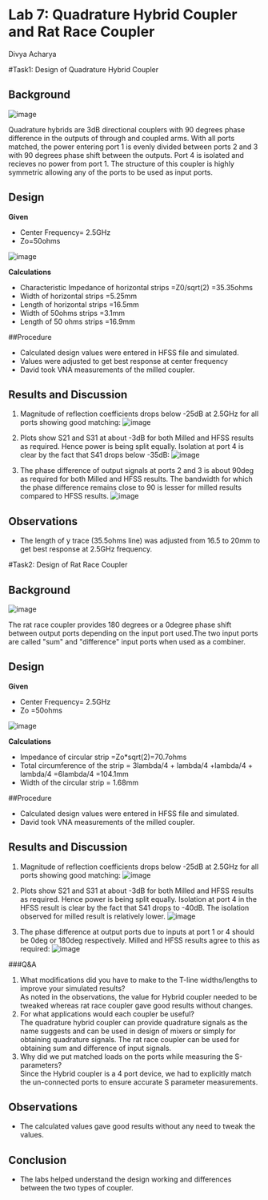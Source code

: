 # Lab 7: Quadrature Hybrid Coupler and Rat Race Coupler
Divya Acharya 

#Task1: Design of Quadrature Hybrid Coupler

## Background
![image](https://github.com/CourseReps/ECEN452-Spring2016/blob/master/Students/DivyaNAcharya/Lab8_Completed/HybridBackground.PNG)

Quadrature hybrids are 3dB  directional couplers with 90 degrees phase difference in the outputs of through and coupled arms. With all ports matched, the power entering port 1 is evenly divided between ports 2 and 3 with 90 degrees phase shift between the outputs. Port 4 is isolated and recieves no power from port 1.
The structure of this coupler is highly symmetric allowing any of the ports to be used as input ports. 



## Design
**Given**
- Center Frequency= 2.5GHz
- Zo=50ohms

![image](https://github.com/CourseReps/ECEN452-Spring2016/blob/master/Students/DivyaNAcharya/Lab8_Completed/Hybrid.PNG)

**Calculations**
- Characteristic Impedance of horizontal strips =Z0/sqrt(2) =35.35ohms
- Width of horizontal strips =5.25mm
- Length of horizontal strips =16.5mm
- Width of 50ohms strips =3.1mm
- Length of 50 ohms strips =16.9mm


##Procedure
- Calculated design values were entered in HFSS file and simulated.
- Values were adjusted to get best response at center frequency
- David took VNA measurements of the milled coupler.




## Results and Discussion
1. Magnitude of reflection coefficients drops below -25dB at 2.5GHz for all ports showing good matching:
![image](https://github.com/CourseReps/ECEN452-Spring2016/blob/master/Students/DivyaNAcharya/Lab8_Completed/HMatch.png)

2. Plots show S21 and S31 at about -3dB for both Milled and HFSS results as required. Hence power is being split equally. Isolation at port 4 is clear by the fact that S41 drops below -35dB:
![image](https://github.com/CourseReps/ECEN452-Spring2016/blob/master/Students/DivyaNAcharya/Lab8_Completed/HIC.png)

3. The phase difference of output signals at ports 2 and 3 is about 90deg as required for both Milled and HFSS results. The bandwidth for which the phase difference remains close to 90 is lesser for milled results compared to HFSS results.
![image](https://github.com/CourseReps/ECEN452-Spring2016/blob/master/Students/DivyaNAcharya/Lab8_Completed/HybridPhase.png)


## Observations
- The length of y trace (35.5ohms line) was adjusted from 16.5 to 20mm to get best response at 2.5GHz frequency.

#Task2: Design of Rat Race Coupler

## Background
![image](https://github.com/CourseReps/ECEN452-Spring2016/blob/master/Students/DivyaNAcharya/Lab8_Completed/RRBackground.PNG)

The rat race coupler provides 180 degrees or a 0degree phase shift between output ports depending on the input port used.The two input ports are called "sum" and "difference" input ports when used as a combiner.

## Design
**Given**
- Center Frequency= 2.5GHz
- Zo =50ohms

![image](https://github.com/CourseReps/ECEN452-Spring2016/blob/master/Students/DivyaNAcharya/Lab8_Completed/RatRace.PNG)

**Calculations**
- Impedance of circular strip =Zo*sqrt(2)=70.7ohms
- Total circumference of the strip = 3lambda/4 + lambda/4 +lambda/4 + lambda/4 =6lambda/4 =104.1mm
- Width of the circular strip = 1.68mm

##Procedure
- Calculated design values were entered in HFSS file and simulated.
- David took VNA measurements of the milled coupler.


## Results and Discussion
1. Magnitude of reflection coefficients drops below -25dB at 2.5GHz for all ports showing good matching:
![image](https://github.com/CourseReps/ECEN452-Spring2016/blob/master/Students/DivyaNAcharya/Lab8_Completed/RMatch.png)


2. Plots show S21 and S31 at about -3dB for both Milled and HFSS results as required. Hence power is being split equally. Isolation at port 4 in the HFSS result is clear by the fact that S41 drops to -40dB. The isolation observed for milled result is relatively lower.
![image](https://github.com/CourseReps/ECEN452-Spring2016/blob/master/Students/DivyaNAcharya/Lab8_Completed/RIC.png)

3. The phase difference at output ports due to inputs at port 1 or 4 should be 0deg or 180deg respectively. Milled and HFSS results agree to this as required:
![image](https://github.com/CourseReps/ECEN452-Spring2016/blob/master/Students/DivyaNAcharya/Lab8_Completed/OutpuPhases.png)

###Q&A
1. What modifications did you have to make to the T-line widths/lengths to improve your simulated results?
<br>As noted in the observations, the value for Hybrid coupler needed to be tweaked whereas rat race coupler gave good results without changes.
2. For what applications would each coupler be useful?
<br>The quadrature hybrid coupler can provide quadrature signals as the name suggests and can be used in design of mixers or simply for obtaining quadrature signals. The rat race coupler can be used for obtaining sum and difference of input signals.
3. Why did we put matched loads on the ports while measuring the S-parameters?
<br>Since the Hybrid coupler is a 4 port device, we had to explicitly match the un-connected ports to ensure accurate S parameter measurements.

## Observations
- The calculated values gave good results without any need to tweak the values.

## Conclusion
- The labs helped understand the design working and differences between the two types of coupler.


